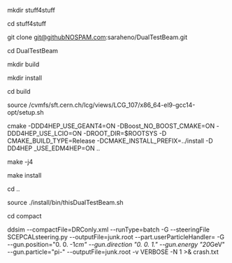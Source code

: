 mkdir stuff4stuff

cd stuff4stuff

git clone git@githubNOSPAM.com:saraheno/DualTestBeam.git

cd DualTestBeam

mkdir build

mkdir install

cd build


source /cvmfs/sft.cern.ch/lcg/views/LCG_107/x86_64-el9-gcc14-opt/setup.sh

cmake -DDD4HEP_USE_GEANT4=ON -DBoost_NO_BOOST_CMAKE=ON -DDD4HEP_USE_LCIO=ON -DROOT_DIR=$ROOTSYS -D CMAKE_BUILD_TYPE=Release -DCMAKE_INSTALL_PREFIX=../install -D DD4HEP _USE_EDM4HEP=ON ..

make -j4

make install

cd ..

source ./install/bin/thisDualTestBeam.sh

cd compact

ddsim --compactFile=DRConly.xml --runType=batch -G --steeringFile SCEPCALsteering.py --outputFile=junk.root --part.userParticleHandler= -G --gun.position="0. 0. -1*cm" --gun.direction "0. 0. 1." --gun.energy "20*GeV" --gun.particle="pi-" --outputFile=junk.root -v VERBOSE -N 1 >& crash.txt